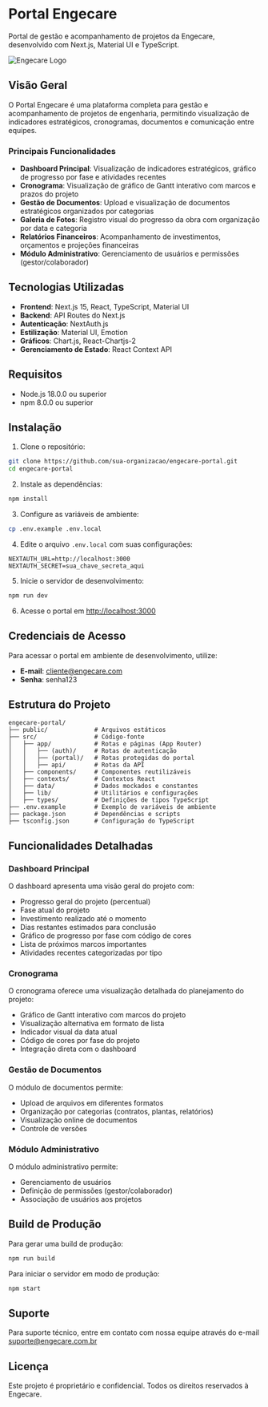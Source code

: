 # Portal Engecare

Portal de gestão e acompanhamento de projetos da Engecare, desenvolvido com Next.js, Material UI e TypeScript.

![Engecare Logo](/public/logo.png)

## Visão Geral

O Portal Engecare é uma plataforma completa para gestão e acompanhamento de projetos de engenharia, permitindo visualização de indicadores estratégicos, cronogramas, documentos e comunicação entre equipes.

### Principais Funcionalidades

- **Dashboard Principal**: Visualização de indicadores estratégicos, gráfico de progresso por fase e atividades recentes
- **Cronograma**: Visualização de gráfico de Gantt interativo com marcos e prazos do projeto
- **Gestão de Documentos**: Upload e visualização de documentos estratégicos organizados por categorias
- **Galeria de Fotos**: Registro visual do progresso da obra com organização por data e categoria
- **Relatórios Financeiros**: Acompanhamento de investimentos, orçamentos e projeções financeiras
- **Módulo Administrativo**: Gerenciamento de usuários e permissões (gestor/colaborador)

## Tecnologias Utilizadas

- **Frontend**: Next.js 15, React, TypeScript, Material UI
- **Backend**: API Routes do Next.js
- **Autenticação**: NextAuth.js
- **Estilização**: Material UI, Emotion
- **Gráficos**: Chart.js, React-Chartjs-2
- **Gerenciamento de Estado**: React Context API

## Requisitos

- Node.js 18.0.0 ou superior
- npm 8.0.0 ou superior

## Instalação

1. Clone o repositório:
```bash
git clone https://github.com/sua-organizacao/engecare-portal.git
cd engecare-portal
```

2. Instale as dependências:
```bash
npm install
```

3. Configure as variáveis de ambiente:
```bash
cp .env.example .env.local
```

4. Edite o arquivo `.env.local` com suas configurações:
```
NEXTAUTH_URL=http://localhost:3000
NEXTAUTH_SECRET=sua_chave_secreta_aqui
```

5. Inicie o servidor de desenvolvimento:
```bash
npm run dev
```

6. Acesse o portal em [http://localhost:3000](http://localhost:3000)

## Credenciais de Acesso

Para acessar o portal em ambiente de desenvolvimento, utilize:

- **E-mail**: cliente@engecare.com
- **Senha**: senha123

## Estrutura do Projeto

```
engecare-portal/
├── public/             # Arquivos estáticos
├── src/                # Código-fonte
│   ├── app/            # Rotas e páginas (App Router)
│   │   ├── (auth)/     # Rotas de autenticação
│   │   ├── (portal)/   # Rotas protegidas do portal
│   │   ├── api/        # Rotas da API
│   ├── components/     # Componentes reutilizáveis
│   ├── contexts/       # Contextos React
│   ├── data/           # Dados mockados e constantes
│   ├── lib/            # Utilitários e configurações
│   ├── types/          # Definições de tipos TypeScript
├── .env.example        # Exemplo de variáveis de ambiente
├── package.json        # Dependências e scripts
├── tsconfig.json       # Configuração do TypeScript
```

## Funcionalidades Detalhadas

### Dashboard Principal

O dashboard apresenta uma visão geral do projeto com:

- Progresso geral do projeto (percentual)
- Fase atual do projeto
- Investimento realizado até o momento
- Dias restantes estimados para conclusão
- Gráfico de progresso por fase com código de cores
- Lista de próximos marcos importantes
- Atividades recentes categorizadas por tipo

### Cronograma

O cronograma oferece uma visualização detalhada do planejamento do projeto:

- Gráfico de Gantt interativo com marcos do projeto
- Visualização alternativa em formato de lista
- Indicador visual da data atual
- Código de cores por fase do projeto
- Integração direta com o dashboard

### Gestão de Documentos

O módulo de documentos permite:

- Upload de arquivos em diferentes formatos
- Organização por categorias (contratos, plantas, relatórios)
- Visualização online de documentos
- Controle de versões

### Módulo Administrativo

O módulo administrativo permite:

- Gerenciamento de usuários
- Definição de permissões (gestor/colaborador)
- Associação de usuários aos projetos

## Build de Produção

Para gerar uma build de produção:

```bash
npm run build
```

Para iniciar o servidor em modo de produção:

```bash
npm start
```

## Suporte

Para suporte técnico, entre em contato com nossa equipe através do e-mail suporte@engecare.com.br

## Licença

Este projeto é proprietário e confidencial. Todos os direitos reservados à Engecare.
